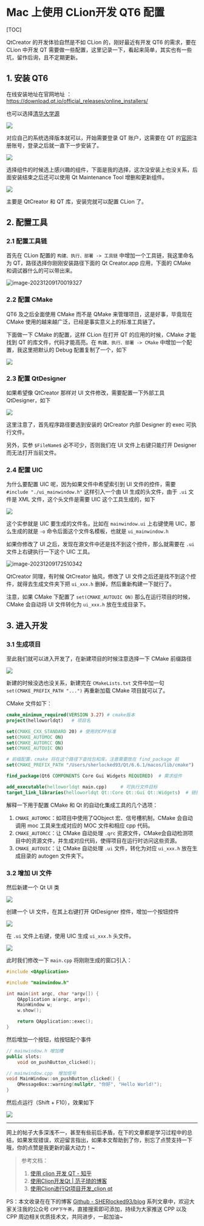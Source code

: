 # Mac 上使用 CLion开发 QT6 配置

[TOC]

QtCreator 的开发体验自然是不如 CLion 的，刚好最近有开发 QT6 的需求，要在 CLion 中开发 QT 需要做一些配置，这里记录一下，看起来简单，其实也有一些坑，留作后询，且不定期更新。

## 1. 安装 QT6

在线安装地址在官网地址 ： https://download.qt.io/official_releases/online_installers/

也可以选择[清华大学源](https://mirrors.tuna.tsinghua.edu.cn/qt/official_releases/online_installers/)

![](https://cdn.jsdelivr.net/gh/SHERlocked93/pic@master/upic/image-20231209163002697-20231209-zZc3Qs.png)

对应自己的系统选择版本就可以，开始需要登录 QT 账户，这需要在 QT 的[官网](https://www.qt.io/)注册账号，登录之后就一直下一步安装了。

![](https://cdn.jsdelivr.net/gh/SHERlocked93/pic@master/upic/image-20231209165358046-20231209-CWYbos.png)

选择组件的时候选上感兴趣的组件，下面是我的选择，这次没安装上也没关系，后面安装结束之后还可以使用 Qt Maintenance Tool 增删和更新组件。

![](https://cdn.jsdelivr.net/gh/SHERlocked93/pic@master/upic/image-20231209165845360-20231209-IwshZo.png)

主要是 QtCreator 和 QT 库，安装完就可以配置 CLion 了。

## 2. 配置工具

### 2.1 配置工具链

首先在 CLion 配置的 `构建、执行、部署 -> 工具链` 中增加一个工具链，我这里命名为 QT，路径选择你刚刚安装路径下面的 Qt Creator.app 应用，下面的 CMake 和调试器什么的可以带出来。

![image-20231209170019327](https://cdn.jsdelivr.net/gh/SHERlocked93/pic@master/upic/image-20231209170019327-20231209-EbfjZQ.png)

### 2.2 配置 CMake

QT6 及之后全面使用 CMake 而不是 QMake 来管理项目，这是好事，毕竟现在 CMake 使用的越来越广泛，已经是事实意义上的标准工具链了。

下面做一下 CMake 的配置，这样 CLion 在打开 QT 的应用的时候，CMake 才能找到 QT 的库文件，代码才能高亮。在 `构建、执行、部署 -> CMake` 中增加一个配置，我这里把默认的 Debug 配置复制了一个，如下

![](https://cdn.jsdelivr.net/gh/SHERlocked93/pic@master/upic/image-20231209170446464-20231209-rK7aYD.png)

### 2.3 配置 QtDesigner

如果希望像 QtCreator 那样对 UI 文件修改，需要配置一下外部工具 QtDesigner，如下

![](https://cdn.jsdelivr.net/gh/SHERlocked93/pic@master/upic/image-20231209170802900-20231209-hqbF0O.png)

这里注意了，首先程序路径要选到安装的 QtCreator 内部 Designer 的 exec 可执行文件。

另外，实参 `$FileName$` 必不可少，否则我们在 UI 文件上右键只能打开 Designer 而无法打开当前文件。

### 2.4 配置 UIC

为什么要配置 UIC 呢，因为如果文件中希望索引到 UI 文件的控件，需要 `#include "./ui_mainwindow.h"` 这样引入一个由 UI 生成的头文件，由于 `.ui` 文件是 XML 文件，这个头文件是需要 UIC 这个工具生成的，如下

![](https://cdn.jsdelivr.net/gh/SHERlocked93/pic@master/upic/image-20231209172000172-20231209-IFodbR.png)

这个实参就是 UIC 要生成的文件名，比如在 `mainwindow.ui` 上右键使用 UIC，那么生成的就是 `-o` 命令后面这个文件名模板，也就是 `ui_mainwindow.h`

如果你修改了 UI 之后，发现在源文件中还是找不到这个控件，那么就需要在 `.ui` 文件上右键执行一下这个 UIC 工具。

![image-20231209172510342](https://cdn.jsdelivr.net/gh/SHERlocked93/pic@master/upic/image-20231209172510342-20231209-wAidG5.png)

QtCreator 同理，有时候 QtCreator 抽风，修改了 UI 文件之后还是找不到这个控件，就得去生成文件夹下把 `ui_xxx.h` 删掉，然后重新构建一下就行了。

注意，如果 CMake 下配置了 `set(CMAKE_AUTOUIC ON)` 那么在运行项目的时候，CMake 会自动将 UI 文件转化为 `ui_xxx.h` 放在生成目录下。

## 3. 进入开发

### 3.1 生成项目

至此我们就可以进入开发了，在新建项目的时候注意选择一下 CMake 前缀路径

![](https://cdn.jsdelivr.net/gh/SHERlocked93/pic@master/upic/image-20231209173936095-20231209-Iy11yT.png)

新建的时候没选也没关系，新建完在 `CMakeLists.txt` 文件中加一句 `set(CMAKE_PREFIX_PATH "...")` 再重新加载 CMake 项目就可以了。

CMake 文件如下：

```cmake
cmake_minimum_required(VERSION 3.27) # cmake版本
project(helloworldqt)   # 项目名

set(CMAKE_CXX_STANDARD 20) # 使用的CPP标准
set(CMAKE_AUTOMOC ON)   
set(CMAKE_AUTORCC ON)   
set(CMAKE_AUTOUIC ON)   

# 前缀配置，cmake 将在这个路径下查找包和库，注意需要放在 find_package 前
set(CMAKE_PREFIX_PATH "/Users/sherlocked93/Qt/6.6.1/macos/lib/cmake")

find_package(Qt6 COMPONENTS Core Gui Widgets REQUIRED)  # 需求组件 

add_executable(helloworldqt main.cpp)     # 可执行文件目标
target_link_libraries(helloworldqt Qt::Core Qt::Gui Qt::Widgets)  # 链接
```

解释一下用于配置 CMake 和 Qt 的自动化集成工具的几个选项：

1. `CMAKE_AUTOMOC`：如项目中使用了QObject 宏、信号槽机制，CMake 会自动调用 moc 工具来生成对应的 MOC 文件和相应 cpp 代码。
2. `CMAKE_AUTORCC`：让 CMake 自动处理 `.qrc` 资源文件，CMake会自动检测项目中的资源文件，并生成对应代码，使得项目在运行时访问这些资源。
3. `CMAKE_AUTOUIC`：让 CMake 自动处理 `.ui` 文件，转化为对应 `ui_xxx.h` 放在生成目录的 autogen 文件夹下。

### 3.2 增加 UI 文件

然后新建一个 Qt UI 类

![](https://cdn.jsdelivr.net/gh/SHERlocked93/pic@master/upic/image-20231209175246582-20231209-oXj1P1.png)

创建一个 UI 文件，在其上右键打开 QtDesigner 控件，增加一个按钮控件

![](https://cdn.jsdelivr.net/gh/SHERlocked93/pic@master/upic/image-20231209175541681-20231209-tQL0c5.png)

在 `.ui` 文件上右键，使用 UIC 生成 `ui_xxx.h` 头文件。

![](https://cdn.jsdelivr.net/gh/SHERlocked93/pic@master/upic/image-20231209175850475-20231209-MXTINn.png)

此时我们修改一下 `main.cpp` 将刚刚生成的窗口引入：

```cpp
#include <QApplication>

#include "mainwindow.h"

int main(int argc, char *argv[]) {
    QApplication a(argc, argv);
    MainWindow w;
    w.show();

    return QApplication::exec();
}
```

然后增加一个按钮，给按钮配个事件

```cpp
// mainwindow.h 增加槽
public slots:
    void on_pushButton_clicked();

// mainwindow.cpp  增加信号
void MainWindow::on_pushButton_clicked() {
    QMessageBox::warning(nullptr, "你好", "Hello World!");
}
```

然后点运行（Shift + F10），效果如下

![](https://cdn.jsdelivr.net/gh/SHERlocked93/pic@master/upic/2023-12-09%2018-10-05.2023-12-09%2018_11_30-20231209-m18EPm.gif)



***

网上的帖子大多深浅不一，甚至有些前后矛盾，在下的文章都是学习过程中的总结，如果发现错误，欢迎留言指出，如果本文帮助到了你，别忘了点赞支持一下哦，你的点赞是我更新的最大动力！\~

> 参考文档：
>
> 1. [使用 clion 开发 QT - 知乎](https://zhuanlan.zhihu.com/p/461896034)
> 2. [使用Clion开发Qt | 范子琦的博客](https://www.robotsfan.com/posts/113f8d22.html)
> 3. [使用Clion进行Qt项目开发_clion qt](https://blog.csdn.net/qq_43715171/article/details/123719588)

PS：本文收录在在下的博客 [Github - SHERlocked93/blog](https://github.com/SHERlocked93/blog) 系列文章中，欢迎大家关注我的公众号 `CPP下午茶`，直接搜索即可添加，持续为大家推送 CPP 以及 CPP 周边相关优质技术文，共同进步，一起加油\~